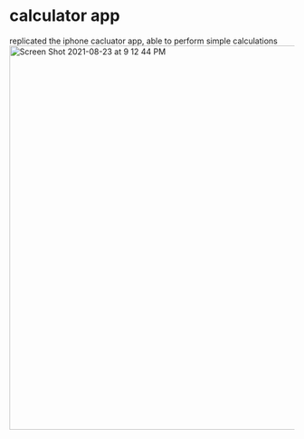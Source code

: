 # calculator app
replicated the iphone cacluator app, able to perform simple calculations
<img width="679" alt="Screen Shot 2021-08-23 at 9 12 44 PM" src="https://user-images.githubusercontent.com/84868923/132082584-1f9c1e53-7edf-4316-91b9-0ab65bacb6a7.png">
